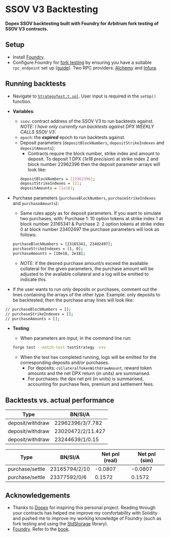 # SSOV V3 Backtesting

**Dopex SSOV backtesting built with Foundry for Arbitrum fork testing of SSOV V3 contracts.**

## Setup

- Install [Foundry](https://github.com/foundry-rs/foundry).
- Configure Foundry for [fork testing](https://book.getfoundry.sh/forge/fork-testing) by ensuring you have a suitable `rpc_endpoint` set up ([guide](https://book.getfoundry.sh/cheatcodes/rpc?highlight=rpc#description)). Two RPC providers: [Alchemy](https://www.alchemy.com/) and [Infura](https://infura.io/).

## Running backtests

- Navigate to [`StrategyTest.t.sol`](./test/StrategyTest.t.sol). User input is required in the `setUp()` function.
- **Variables**:

  - `ssov`: contract address of the SSOV V3 to run backtests against. _NOTE: I have only currently run backtests against DPX WEEKLY CALLS SSOV V3_.
  - `epoch`: the **_expired_** epoch to run backtests against.
  - Deposit parameters (`depositBlockNumbers`, `depositStrikeIndexes` and `depositAmounts`):
    - Contracts require the block number, strike index and amount to deposit. To deposit 1 DPX (_1e18 precision_) at strike index 2 and block number 22962396 then the deposit parameter arrays will look like:
    ```sh
    depositBlockNumbers = [22962396];
    depositStrikeIndexes = [2];
    depositAmounts = [1e18];
    ```

- Purchase parameters (`purchaseBlockNumbers`, `purchaseStrikeIndexes` and `purchaseAmounts`):

  - Same rules apply as for deposit parameters. If you want to simulate two purchases, with: Purchase 1: 10 option tokens at strike index 1 at block number 23165341 & Purchase 2: 2 option tokens at strike index 0 at block number 23402497 the purchase parameters will look as follows:

  ```sh
  purchaseBlockNumbers = [23165341, 23402497];
  purchaseStrikeIndexes = [1, 0];
  purchaseAmounts = [10e18, 2e18];
  ```

  - _NOTE_: if the desired purchase amount/s exceed the available collateral for the given parameters, the purchase amount will be adjusted to the available collateral and a log will be emitted to indicate this.

- If the user wants to run only deposits or purchases, comment out the lines containing the arrays of the other type. Example: only deposits to be backtested, then the purchase array lines will look like:

```sh
// purchaseBlockNumbers = [];
// purchaseStrikeIndexes = [];
// purchaseAmounts = [];
```

- **Testing**:

  - When parameters are input, in the command line run:

  ```sh
  forge test --match-test testStrategy -vvv
  ```

  - When the test has completed running, logs will be emitted for the corresponding deposits and/or purchases.
    - For deposits: `collateralTokenWithdrawAmount`, reward token amounts and the net DPX return (in units) are summarised.
    - For purchases: the dpx net pnl (in units) is summarised, accounting for purchase fees, premium and settlement fees.

## Backtests vs. actual performance

| Type             | BN/SI/A           |
| ---------------- | ----------------- |
| deposit/withdraw | 22962396/3/7.782  |
| deposit/withdraw | 23020472/2/11.427 |
| deposit/withdraw | 23244639/1/0.15   |

| Type            | BN/SI/A       | Net pnl (real) | Net pnl (sim) |
| --------------- | ------------- | -------------- | ------------- |
| purchase/settle | 23165794/2/10 | -0.0807        | -0.0807       |
| purchase/settle | 23377592/0/6  | 0.1572         | 0.1572        |

## Acknowledgements

- Thanks to [Dopex](https://www.dopex.io/) for inspiring this personal project. Reading through your contracts has helped me improve my comfortability with Solidity and pushed me to improve my working knowledge of Foundry (such as fork testing and using the [StdStorage](https://book.getfoundry.sh/reference/forge-std/std-storage) library).
- [Foundry](https://github.com/foundry-rs/foundry). Refer to the [book](https://book.getfoundry.sh/getting-started/installation.html).
